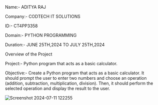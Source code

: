 Name:- ADITYA RAJ

Company:- CODTECH IT SOLUTIONS

ID:- CT4PP3358

Domain:- PYTHON PROGRAMMING

Duration:- JUNE 25TH,2024 TO JULY 25TH,2024

Overview of the Project

Project:- Python program that acts as a basic calculator.

Objective:- Create a Python program that acts as a basic calculator. It should prompt the user to enter two numbers and choose an operation (addition, subtraction, multiplication, division). Then, it should perform the selected operation and display the result to the user.

![Screenshot 2024-07-11 122255](https://github.com/MysterioCodes/CODTECH_Task1/assets/142957082/eabb01a5-d791-46f5-9622-1ff4acdbcd02)
